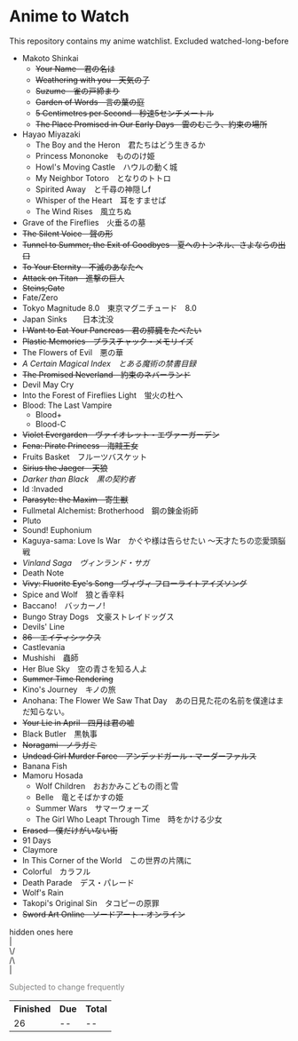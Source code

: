 # Anime to Watch
<p>This repository contains my anime watchlist. Excluded watched-long-before<p>

- Makoto Shinkai
  - ~~Your Name　君の名は~~
  - ~~Weathering with you　天気の子~~
  - ~~Suzume　雀の戸締まり~~
  - ~~Garden of Words　言の葉の庭~~
  - ~~5 Centimetres per Second　秒速5センチメートル~~
  - ~~The Place Promised in Our Early Days　雲のむこう、約束の場所~~
- Hayao Miyazaki
  - The Boy and the Heron　君たちはどう生きるか
  - Princess Mononoke　もののけ姫
  - Howl's Moving Castle　ハウルの動く城
  - My Neighbor Totoro　となりのトトロ
  - Spirited Away　と千尋の神隠しf
  - Whisper of the Heart　耳をすませば
  - The Wind Rises　風立ちぬ
- Grave of the Fireflies　火垂るの墓
- ~~The Silent Voice　聲の形~~
- ~~Tunnel to Summer, the Exit of Goodbyes　夏へのトンネル、さよならの出口~~
- ~~To Your Eternity　不滅のあなたへ~~
- ~~Attack on Titan　進撃の巨人~~
- ~~Steins;Gate~~
- Fate/Zero
- Tokyo Magnitude 8.0　東京マグニチュード　8.0
- Japan Sinks　　日本沈没
- ~~I Want to Eat Your Pancreas　君の膵臓をたべたい~~
- ~~Plastic Memories　プラスチャック・メモリイズ~~
- The Flowers of Evil　悪の華
- *A Certain Magical Index　とある魔術の禁書目録*
- ~~The Promised Neverland　約束のネバーランド~~
- Devil May Cry
- Into the Forest of Fireflies Light　蛍火の杜へ
- Blood: The Last Vampire
  - Blood+
  - Blood-C
- ~~Violet Evergarden　ヴァイオレット・エヴァーガーデン~~
- ~~Fena: Pirate Princess　海賊王女~~
- Fruits Basket　フルーツバスケット
- ~~Sirius the Jaeger　天狼~~
- *Darker than Black　黒の契約者*
- Id :Invaded
- ~~Parasyte: the Maxim　寄生獣~~
- Fullmetal Alchemist: Brotherhood　鋼の錬金術師
- Pluto
- Sound! Euphonium
- Kaguya-sama: Love Is War　かぐや様は告らせたい ～天才たちの恋愛頭脳戦
- *Vinland Saga　ヴィンランド・サガ*
- Death Note
- ~~Vivy: Fluorite Eye's Song　ヴィヴィ フローライトアイズソング~~
- Spice and Wolf　狼と香辛料
- Baccano!　バッカーノ!
- Bungo Stray Dogs　文豪ストレイドッグス
- Devils' Line
- ~~86　エイティシックス~~ 
- Castlevania
- Mushishi　蟲師
- Her Blue Sky　空の青さを知る人よ
- ~~Summer Time Rendering~~
- Kino's Journey　キノの旅
- Anohana: The Flower We Saw That Day　あの日見た花の名前を僕達はまだ知らない。
- ~~Your Lie in April　四月は君の嘘~~
- Black Butler　黒執事
- ~~Noragami　ノラガミ~~
- ~~Undead Girl Murder Farce　アンデッドガール・マーダーファルス~~
- Banana Fish
- Mamoru Hosada
  - Wolf Children　おおかみこどもの雨と雪
  - Belle　竜とそばかすの姫
  - Summer Wars　サマーウォーズ
  - The Girl Who Leapt Through Time　時をかける少女
- ~~Erased　僕だけがいない街~~
- 91 Days
- Claymore
- In This Corner of the World　この世界の片隅に
- Colorful　カラフル
- Death Parade　デス・パレード
- Wolf's Rain
- Takopi's Original Sin　タコピーの原罪
- ~~Sword Art Online　ソードアート・オンライン~~

<p>hidden ones here <br>
|<br>
\/<br>
<!--Coppelion　コッペリオン-->
<!--The Summer Hikaru Died　光が死んだ夏-->
<!--Seraph of the End　終わりのセラフ-->
<!--Hori san to Miyamura kun　堀さんと宮村くん-->
<!--Angel Beats!-->
<!--Made in Abyss　メイドインアビス-->
<!--Clannad-->
<!--Neon Genesis Evangelion-->
<!--Code Geass-->
<!--Ranking of Kings-->
<!--Texhnolyze-->
<!--From the New World　新世界より-->
/\<br>
|
<p>
<font color="grey">Subjected to change frequently</font> 


<table>
  <tr><th>Finished</th><th>Due</th><th>Total</th><tr>
  <tr><td>26</td><td>--</td><td>--</td></tr>
</table>
